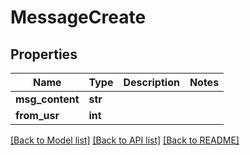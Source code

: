 # MessageCreate


## Properties
Name | Type | Description | Notes
------------ | ------------- | ------------- | -------------
**msg_content** | **str** |  | 
**from_usr** | **int** |  | 

[[Back to Model list]](../README.md#documentation-for-models) [[Back to API list]](../README.md#documentation-for-api-endpoints) [[Back to README]](../README.md)


